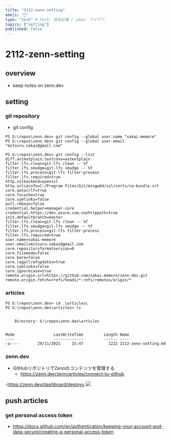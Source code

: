 ```yaml
---
title: "2112-zenn-setting"
emoji: "🌟"
type: "tech" # tech: 技術記事 / idea: アイデア
topics: ["setting"]
published: false
---
```

# 2112-zenn-setting

## overview
- keep notes on zenn.dev 

## setting
### git repository
- git config
```
PS G:\repos\zenn.dev> git config --global user.name "sakai-memore"
PS G:\repos\zenn.dev> git config --global user.email "mitsuru.sakai@gmail.com"

PS G:\repos\zenn.dev> git config --list
diff.astextplain.textconv=astextplain
filter.lfs.clean=git-lfs clean -- %f
filter.lfs.smudge=git-lfs smudge -- %f
filter.lfs.process=git-lfs filter-process
filter.lfs.required=true
http.sslbackend=openssl
http.sslcainfo=C:/Program Files/Git/mingw64/ssl/certs/ca-bundle.crt
core.autocrlf=true
core.fscache=true
core.symlinks=false
pull.rebase=false
credential.helper=manager-core
credential.https://dev.azure.com.usehttppath=true
init.defaultbranch=master
filter.lfs.clean=git-lfs clean -- %f
filter.lfs.smudge=git-lfs smudge -- %f
filter.lfs.process=git-lfs filter-process
filter.lfs.required=true
user.name=sakai-memore
user.email=mitsuru.sakai@gmail.com
core.repositoryformatversion=0
core.filemode=false
core.bare=false
core.logallrefupdates=true
core.symlinks=false
core.ignorecase=true
remote.origin.url=https://github.com/sakai-memore/zenn.dev.git
remote.origin.fetch=+refs/heads/*:refs/remotes/origin/*
```

### articles
```
PS G:\repos\zenn.dev> cd .\articles\
PS G:\repos\zenn.dev\articles> ls


    Directory: G:\repos\zenn.dev\articles


Mode                 LastWriteTime         Length Name
----                 -------------         ------ ----
-a----        29/11/2021     15:47           1222 2112-zenn-setting.md
```

### zenn.dev
- GitHubリポジトリでZennのコンテンツを管理する
  + https://zenn.dev/zenn/articles/connect-to-github

-https://zenn.dev/dashboard/deploys 
![](https://i.gyazo.com/a046f547d4c28c9b9c282e101b0c04e5.png)

## push articles
### get personal access token
- https://docs.github.com/en/authentication/keeping-your-account-and-data-secure/creating-a-personal-access-token

```

```